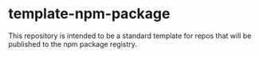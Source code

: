 # template-npm-package
This repository is intended to be a standard template for repos that will be published to the npm package registry.
